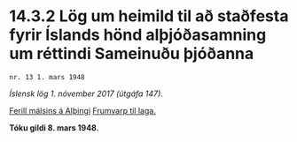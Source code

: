 # 14.3.2 Lög um heimild til að staðfesta fyrir Íslands hönd alþjóðasamning um réttindi Sameinuðu þjóðanna

`nr. 13 1. mars 1948`

_Íslensk lög 1. nóvember 2017 (útgáfa 147)._

[Ferill málsins á Alþingi](https://www.althingi.is/thingstorf/thingmalalistar-eftir-thingum/ferill/?ltg=67&mnr=126)
[Frumvarp til laga.](https://www.althingi.is/altext/67/s/pdf/0259.pdf)

**Tóku gildi 8. mars 1948.**

